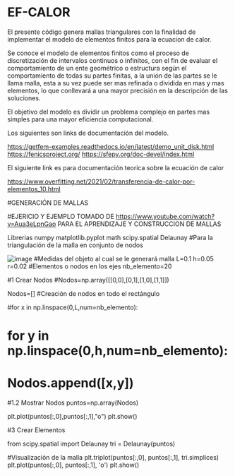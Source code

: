# EF-CALOR

El presente código genera mallas triangulares con la finalidad de implementar el modelo de elementos finitos para la ecuacion de calor.

Se conoce el modelo de elementos finitos como el proceso de discretización de intervalos continuos o infinitos, con el fin de evaluar el comportamiento de un ente geométrico o estructura según el comportamiento de todas su partes finitas, a la unión de las partes se le llama malla, esta a su vez puede ser mas refinada o dividida en mas y mas elementos, lo que conllevará a una mayor precisión en la descripción de las soluciones.

El objetivo del modelo es dividir un problema complejo en partes mas simples para una mayor eficiencia computacional.

Los siguientes son links de documentación del modelo.

https://getfem-examples.readthedocs.io/en/latest/demo_unit_disk.html
https://fenicsproject.org/
https://sfepy.org/doc-devel/index.html

El siguiente link es para documentación teorica sobre la ecuación de calor

https://www.overfitting.net/2021/02/transferencia-de-calor-por-elementos_10.html

#GENERACIÓN DE MALLAS

#EJERICIO Y EJEMPLO TOMADO DE https://www.youtube.com/watch?v=Aua3eLpnGao PARA EL APRENDIZAJE Y CONSTRUCCION DE MALLAS

Librerias
numpy
matplotlib.pyplot
math
scipy.spatial
Delaunay #Para la triangulación de la malla en conjunto de nodos

![image](https://user-images.githubusercontent.com/105617335/170422656-e824d89d-83e3-4b46-929a-41c9f0b70603.png)
#Medidas del objeto al cual se le generará malla
L=0.1
h=0.05
r=0.02
#Elementos o nodos en los ejes
nb_elemento=20

#1 Crear Nodos
#Nodos=np.array([[0,0],[0,1],[1,0],[1,1]])

Nodos=[]
#Creación de nodos en todo el rectángulo

#for x in np.linspace(0,L,num=nb_elemento):
#    for y in np.linspace(0,h,num=nb_elemento):
#        Nodos.append([x,y])

#1.2 Mostrar Nodos
puntos=np.array(Nodos)

plt.plot(puntos[:,0],puntos[:,1],"o")
plt.show()


#3  Crear Elementos

from scipy.spatial import Delaunay
tri = Delaunay(puntos)

#Visualización de la malla
plt.triplot(puntos[:,0], puntos[:,1], tri.simplices)
plt.plot(puntos[:,0], puntos[:,1], 'o')
plt.show()


